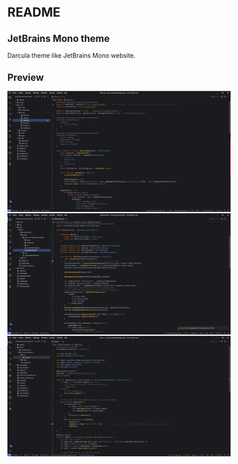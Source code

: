 # README

## JetBrains Mono theme

Darcula theme like JetBrains Mono website. 

## Preview

![Preact preview](screenshots/preact.png)
![Kotlin preview](screenshots/kotlin.png)
![Rust preview](screenshots/rust.png)